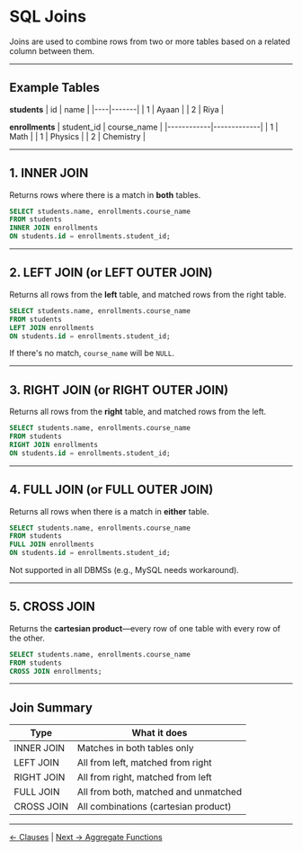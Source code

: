 # SQL Joins

Joins are used to combine rows from two or more tables based on a related column between them.

---

## Example Tables

**students**
| id | name  |
|----|-------|
| 1  | Ayaan |
| 2  | Riya  |

**enrollments**
| student_id | course_name |
|------------|-------------|
| 1          | Math        |
| 1          | Physics     |
| 2          | Chemistry   |

---

## 1. INNER JOIN

Returns rows where there is a match in **both** tables.

```sql
SELECT students.name, enrollments.course_name
FROM students
INNER JOIN enrollments
ON students.id = enrollments.student_id;
````

---

## 2. LEFT JOIN (or LEFT OUTER JOIN)

Returns all rows from the **left** table, and matched rows from the right table.

```sql
SELECT students.name, enrollments.course_name
FROM students
LEFT JOIN enrollments
ON students.id = enrollments.student_id;
```

If there's no match, `course_name` will be `NULL`.

---

## 3. RIGHT JOIN (or RIGHT OUTER JOIN)

Returns all rows from the **right** table, and matched rows from the left.

```sql
SELECT students.name, enrollments.course_name
FROM students
RIGHT JOIN enrollments
ON students.id = enrollments.student_id;
```

---

## 4. FULL JOIN (or FULL OUTER JOIN)

Returns all rows when there is a match in **either** table.

```sql
SELECT students.name, enrollments.course_name
FROM students
FULL JOIN enrollments
ON students.id = enrollments.student_id;
```

Not supported in all DBMSs (e.g., MySQL needs workaround).

---

## 5. CROSS JOIN

Returns the **cartesian product**—every row of one table with every row of the other.

```sql
SELECT students.name, enrollments.course_name
FROM students
CROSS JOIN enrollments;
```

---

## Join Summary

| Type       | What it does                         |
| ---------- | ------------------------------------ |
| INNER JOIN | Matches in both tables only          |
| LEFT JOIN  | All from left, matched from right    |
| RIGHT JOIN | All from right, matched from left    |
| FULL JOIN  | All from both, matched and unmatched |
| CROSS JOIN | All combinations (cartesian product) |

---
[← Clauses](./clauses.md) | [Next → Aggregate Functions](./aggregate.md)
